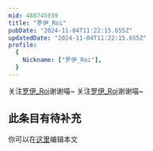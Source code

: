 ```yaml
---
mid: 480745939
title: "罗伊_Roi"
pubDate: "2024-11-04T11:22:15.655Z"
updatedDate: "2024-11-04T11:22:15.655Z"
profile:
  {
    Nickname: ["罗伊_Roi"],
  }
---
```


关注[罗伊_Roi](https://space.bilibili.com/480745939)谢谢喵~ 关注[罗伊_Roi](https://space.bilibili.com/480745939)谢谢喵~

## 此条目有待补充
你可以在[这里](https://github.com/Yuhanawa/VTuber.ICU/edit/master/src/content/v/罗伊_Roi/index.md)编辑本文
